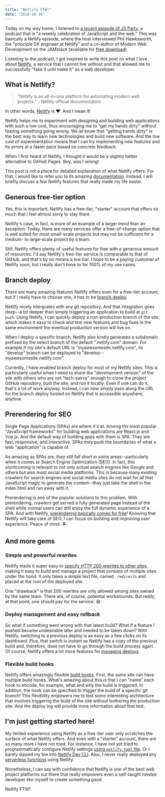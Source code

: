 ```yaml
---
title: "Netlify FTW!"
date: "2019-10-30"
---
```


Today on my way home, I listened to [a recent episode of JS Party](https://changelog.com/jsparty/99), a podcast that is "a weekly celebration of JavaScript and the web." This was basically a Netlify episode, where the host interviewed Phil Hawksworth, the "principle DX engineer at Netlify" and a co-author of Modern Web Development on the JAMstack (available for [free download]((https://www.netlify.com/oreilly-jamstack/))).

Listening to the podcast, I got inspired to write this post on what I love about [Netlify](https://www.netlify.com/), a service that I cannot live without and that allowed me to successfully "fake it until make it" as a web developer.

## What is Netlify?

> "Netlify is an all-in-one platform for automating modern web projects." - Netlify official documentation

In other words, [Netlify](https://www.netlify.com/) is ❤️. And I mean it!

Netlify helps me to experiment with designing and building web applications with such a low cost, thus encouraging me to "get my hands dirty" without fearing something going wrong. We all know that "getting hands dirty" is the best way to learn new technologies and build new software. And the low cost of experimentation means that I can try implementing new features and fix errors at a faster pace based on concrete feedback.

When I first heard of Netlify, I thought it would be a slightly better alternative to GitHub Pages. Boy, was I wrong!

This post is not a place for detailed explanation of what Netlify offers. For that, I would like to refer you to its amazing [documentation](https://docs.netlify.com/). Instead, I will briefly discuss a few Netlify features that really made my life easier.

## Generous free-tier option

Yes, this is important. Netlify has a free-tier, "starter" account that offers so much that I feel almost sorry to stay there.

Netlify's case, in fact, is more of an example of a larger trend than an exception. Today, there are many services offer a free-of-charge option that is well suited for most small-scale projects but may not be sufficient for a medium- to large-scale project by a team.

Still, Netlify offers plenty of useful features for free with a generous amount of resources. I'd say Netlify's free-tier service is comparable to that of GitHub, and that's by no means a low bar. I hope to be a paying customer of Netlify soon, but I really don't *have to* for 100% of my use cases.

## Branch deploy

There are many amazing features Netlify offers even for a free-tier account, but if I really have to choose one, it has to be [branch deploy](https://docs.netlify.com/site-deploys/overview/#branches-and-deploys).

Netlify nicely intergrates with any git repository. And that integration goes deep--a lot deeper than simply triggering an application to build at `git push`. Using Netlify, I can quickly deploy a non-production branch of the site, which makes it easy to check and test new features and bug fixes in the same environment the eventual production version will live on.

When I deploy a specific branch, Netlify also kindly generates a subdomain prefixed by the select branch of the default ".netlify.com" domain. For example,if my site's default URL is "myawesomesite.netlify.com", its "develop" branch can be deployed to "develop--myawesomesite.netlify.com".

Currently, I have enabled branch deploy for most of my Netlify sites. This is particularly useful when I need to share the "development version" of the site with others who are not "tech-savvy" enough to clone the project GitHub repository, built the site, and run it locally. Even if one can do it, that's a lot of work anyway. Instead, I can now simply pass along the URL for the branch deploy hosted on Netlify that is accessible anywhere, anytime. 


## Prerendering for SEO

Single Page Applications (SPAs) are where it's at. Among the most popular "JavaScript frameworks" for building web applications are React.js and Vue.js. And the default way of building apps with them is SPA. They are fast, responsive, and interactive. SPAs truly push the boundaries of what a web "application" is capable of.

As amazing as SPAs are, they still fall short in some areas--particularly when it comes to Search Engine Optimization (SEO). In fact, this shortcoming is relevant to not only actual search engines like Google and others but also most social media platforms. This is because many existing crawlers for search engines and social media sites do not wait for all that JavaScript magic to generate the content--they just take the shell in the index.html and run away with it.

Prerendering is one of the popular solutions to this problem. With prerendering, crawlers get served a fully generated page instead of the shell while normal users can still enjoy the full dynamic experience of a SPA. And with Netlify, [prerendering basically comes for free](https://docs.netlify.com/site-deploys/post-processing/prerendering/)! Knowing that Netlify will take care of SEO, I can focus on building and improving user experience. Peace of mind. 🏝

## And more gems

### Simple and powerful rewrites

Netlify made it super easy to [specify HTTP 200 rewrites to other sites](https://docs.netlify.com/routing/redirects/rewrites-proxies/), making it easy to build and manage a project that consists of multiple sites under the hood. It only takes a simple text file, named `_redirects` and placed at the root of the deployed site.

One "drawback" is that 200 rewrites are only allowed among sites owned by the same team. There are, of course, potential workarounds. But really, at that point, one should pay for the service. 😅

### Deploy management and easy rollback

So what if something went wrong with that latest build? What if a feature I pushed became undesirable later and needed to be taken down? With Netlify, switching to a previous deploy is as easy as a few clicks on its dashboard. Plus, that switch is *instant* as Netlify has a copy of the previous build and, therefore, does not have to go through the build process again. Of course, Netlify offers a lot more features for [managing deploys](https://docs.netlify.com/site-deploys/manage-deploys/).

### Flexible build hooks

Netlify offers amazingly flexible [build hooks](https://docs.netlify.com/configure-builds/build-hooks/). First, the same site can have multiple build hooks. What's amazing about this is that I can "name" each hook to encode, for example, what and why the build is triggered. In addition, the hook can be specified to trigger the build of a specific git branch! This flexibility empowers me to test some interesting architecture that involves triggering the build of the site without bothering the production site. And the deploy log will provide more information about that test.

## I'm just getting started here!

My limited experience using Netlify as a free-tier user only scratches the surface of what Netlify offers. And even with a "starter" account, there are so many more I have not tried. For instance, I have not yet tried to programmatically configure Netlify settings [using `netlify.toml` file](https://docs.netlify.com/configure-builds/file-based-configuration). Or I barely dipped my toe into [Netlify Dev CLI](https://www.netlify.com/products/dev/). Also, I never really deployed any [serverless functions](https://docs.netlify.com/functions/overview/) using Netlify.

Nonetheless, I can say with confidence that Netlify is one of the best web project platforms out there that really empowers even a self-taught newbie developer like myself to create something good.

Netlify FTW!